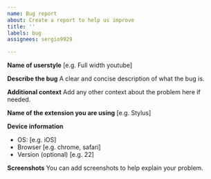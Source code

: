 ```yaml
---
name: Bug report
about: Create a report to help us improve
title: ''
labels: bug
assignees: sergio9929

---
```


**Name of userstyle**
[e.g. Full width youtube]

**Describe the bug**
A clear and concise description of what the bug is.

**Additional context**
Add any other context about the problem here if needed.

**Name of the extension you are using**
[e.g. Stylus]

**Device information**
 - OS: [e.g. iOS]
 - Browser [e.g. chrome, safari]
 - Version (optional) [e.g. 22]

**Screenshots**
You can add screenshots to help explain your problem.
